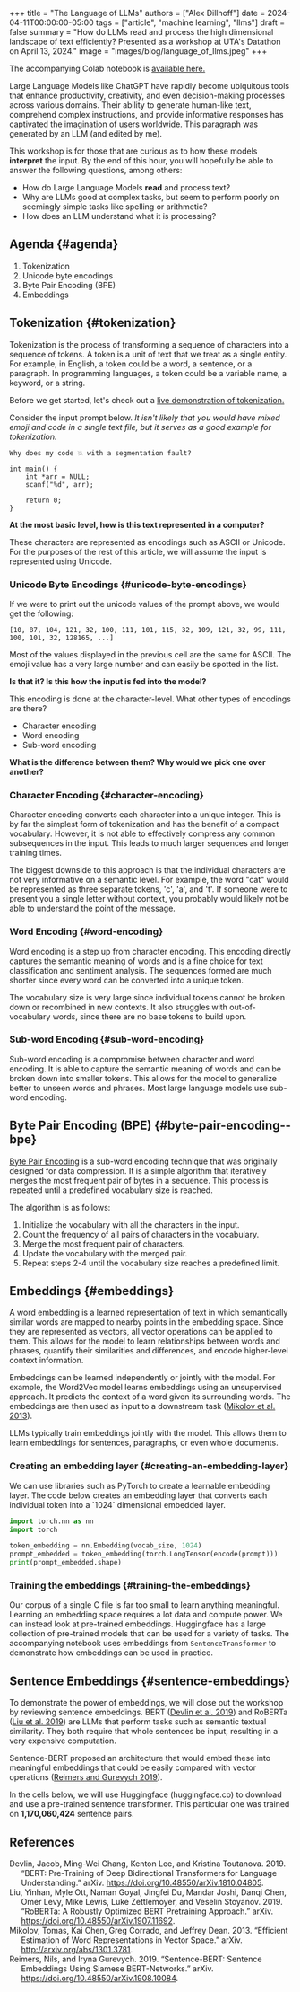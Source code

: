 +++
title = "The Language of LLMs"
authors = ["Alex Dillhoff"]
date = 2024-04-11T00:00:00-05:00
tags = ["article", "machine learning", "llms"]
draft = false
summary = "How do LLMs read and process the high dimensional landscape of text efficiently? Presented as a workshop at UTA's Datathon on April 13, 2024."
image = "images/blog/language_of_llms.jpeg"
+++

The accompanying Colab notebook is [available here.](https://colab.research.google.com/drive/1Ch5wCSkYxXU6AAntrWH731Qk4-oE2c1P?usp=sharing)

Large Language Models like ChatGPT have rapidly become ubiquitous tools that enhance productivity, creativity, and even decision-making processes across various domains. Their ability to generate human-like text, comprehend complex instructions, and provide informative responses has captivated the imagination of users worldwide. This paragraph was generated by an LLM (and edited by me).

This workshop is for those that are curious as to how these models **interpret** the input. By the end of this hour, you will hopefully be able to answer the following questions, among others:

-   How do Large Language Models **read** and process text?
-   Why are LLMs good at complex tasks, but seem to perform poorly on seemingly simple tasks like spelling or arithmetic?
-   How does an LLM understand what it is processing?


## Agenda {#agenda}

1.  Tokenization
2.  Unicode byte encodings
3.  Byte Pair Encoding (BPE)
4.  Embeddings


## Tokenization {#tokenization}

Tokenization is the process of transforming a sequence of characters into a sequence of tokens. A token is a unit of text that we treat as a single entity. For example, in English, a token could be a word, a sentence, or a paragraph. In programming languages, a token could be a variable name, a keyword, or a string.

Before we get started, let's check out a [live demonstration of tokenization.](https://tiktokenizer.vercel.app)

Consider the input prompt below. _It isn't likely that you would have mixed emoji and code in a single text file, but it serves as a good example for tokenization._

```text
Why does my code 💥 with a segmentation fault?

int main() {
    int *arr = NULL;
    scanf("%d", arr);

    return 0;
}
```

**At the most basic level, how is this text represented in a computer?**

These characters are represented as encodings such as ASCII or Unicode. For the purposes of the rest of this article, we will assume the input is represented using Unicode.


### Unicode Byte Encodings {#unicode-byte-encodings}

If we were to print out the unicode values of the prompt above, we would get the following:

```text
[10, 87, 104, 121, 32, 100, 111, 101, 115, 32, 109, 121, 32, 99, 111, 100, 101, 32, 128165, ...]
```

Most of the values displayed in the previous cell are the same for ASCII. The emoji value has a very large number and can easily be spotted in the list.

****Is that it? Is this how the input is fed into the model?****

This encoding is done at the character-level. What other types of encodings are there?

-   Character encoding
-   Word encoding
-   Sub-word encoding

****What is the difference between them? Why would we pick one over another?****


### Character Encoding {#character-encoding}

Character encoding converts each character into a unique integer. This is by far the simplest form of tokenization and has the benefit of a compact vocabulary. However, it is not able to effectively compress any common subsequences in the input. This leads to much larger sequences and longer training times.

The biggest downside to this approach is that the individual characters are not very informative on a semantic level. For example, the word "cat" would be represented as three separate tokens, 'c', 'a', and 't'. If someone were to present you a single letter without context, you probably would likely not be able to understand the point of the message.


### Word Encoding {#word-encoding}

Word encoding is a step up from character encoding. This encoding directly captures the semantic meaning of words and is a fine choice for text classification and sentiment analysis. The sequences formed are much shorter since every word can be converted into a unique token.

The vocabulary size is very large since individual tokens cannot be broken down or recombined in new contexts. It also struggles with out-of-vocabulary words, since there are no base tokens to build upon.


### Sub-word Encoding {#sub-word-encoding}

Sub-word encoding is a compromise between character and word encoding. It is able to capture the semantic meaning of words and can be broken down into smaller tokens. This allows for the model to generalize better to unseen words and phrases. Most large language models use sub-word encoding.


## Byte Pair Encoding (BPE) {#byte-pair-encoding--bpe}

[Byte Pair Encoding](https://en.wikipedia.org/wiki/Byte_pair_encoding) is a sub-word encoding technique that was originally designed for data compression. It is a simple algorithm that iteratively merges the most frequent pair of bytes in a sequence. This process is repeated until a predefined vocabulary size is reached.

The algorithm is as follows:

1.  Initialize the vocabulary with all the characters in the input.
2.  Count the frequency of all pairs of characters in the vocabulary.
3.  Merge the most frequent pair of characters.
4.  Update the vocabulary with the merged pair.
5.  Repeat steps 2-4 until the vocabulary size reaches a predefined limit.


## Embeddings {#embeddings}

A word embedding is a learned representation of text in which semantically similar words are mapped to nearby points in the embedding space. Since they are represented as vectors, all vector operations can be applied to them. This allows for the model to learn relationships between words and phrases, quantify their similarities and differences, and encode higher-level context information.

Embeddings can be learned independently or jointly with the model. For example, the Word2Vec model learns embeddings using an unsupervised approach. It predicts the context of a word given its surrounding words. The embeddings are then used as input to a downstream task (<a href="#citeproc_bib_item_3">Mikolov et al. 2013</a>).

LLMs typically train embeddings jointly with the model. This allows them to learn embeddings for sentences, paragraphs, or even whole documents.


### Creating an embedding layer {#creating-an-embedding-layer}

We can use libraries such as PyTorch to create a learnable embedding layer. The code below creates an embedding layer that converts each individual token into a \`1024\` dimensional embedded layer.

```python
import torch.nn as nn
import torch

token_embedding = nn.Embedding(vocab_size, 1024)
prompt_embedded = token_embedding(torch.LongTensor(encode(prompt)))
print(prompt_embedded.shape)
```


### Training the embeddings {#training-the-embeddings}

Our corpus of a single C file is far too small to learn anything meaningful. Learning an embedding space requires a lot data and compute power. We can instead look at pre-trained embeddings. Huggingface has a large collection of pre-trained models that can be used for a variety of tasks. The accompanying notebook uses embeddings from `SentenceTransformer` to demonstrate how embeddings can be used in practice.


## Sentence Embeddings {#sentence-embeddings}

To demonstrate the power of embeddings, we will close out the workshop by reviewing sentence embeddings. BERT (<a href="#citeproc_bib_item_1">Devlin et al. 2019</a>) and RoBERTa (<a href="#citeproc_bib_item_2">Liu et al. 2019</a>) are LLMs that perform tasks such as semantic textual similarity. They both require that whole sentences be input, resulting in a very expensive computation.

Sentence-BERT proposed an architecture that would embed these into meaningful embeddings that could be easily compared with vector operations (<a href="#citeproc_bib_item_4">Reimers and Gurevych 2019</a>).

In the cells below, we will use Huggingface (huggingface.co) to download and use a pre-trained sentence transformer. This particular one was trained on ****1,170,060,424**** sentence pairs.

## References

<style>.csl-entry{text-indent: -1.5em; margin-left: 1.5em;}</style><div class="csl-bib-body">
  <div class="csl-entry"><a id="citeproc_bib_item_1"></a>Devlin, Jacob, Ming-Wei Chang, Kenton Lee, and Kristina Toutanova. 2019. “BERT: Pre-Training of Deep Bidirectional Transformers for Language Understanding.” arXiv. <a href="https://doi.org/10.48550/arXiv.1810.04805">https://doi.org/10.48550/arXiv.1810.04805</a>.</div>
  <div class="csl-entry"><a id="citeproc_bib_item_2"></a>Liu, Yinhan, Myle Ott, Naman Goyal, Jingfei Du, Mandar Joshi, Danqi Chen, Omer Levy, Mike Lewis, Luke Zettlemoyer, and Veselin Stoyanov. 2019. “RoBERTa: A Robustly Optimized BERT Pretraining Approach.” arXiv. <a href="https://doi.org/10.48550/arXiv.1907.11692">https://doi.org/10.48550/arXiv.1907.11692</a>.</div>
  <div class="csl-entry"><a id="citeproc_bib_item_3"></a>Mikolov, Tomas, Kai Chen, Greg Corrado, and Jeffrey Dean. 2013. “Efficient Estimation of Word Representations in Vector Space.” arXiv. <a href="http://arxiv.org/abs/1301.3781">http://arxiv.org/abs/1301.3781</a>.</div>
  <div class="csl-entry"><a id="citeproc_bib_item_4"></a>Reimers, Nils, and Iryna Gurevych. 2019. “Sentence-BERT: Sentence Embeddings Using Siamese BERT-Networks.” arXiv. <a href="https://doi.org/10.48550/arXiv.1908.10084">https://doi.org/10.48550/arXiv.1908.10084</a>.</div>
</div>
